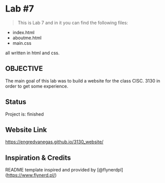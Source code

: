 # Lab #7
> This is Lab 7 and in it you can find the following files:
- index.html
- aboutme.html
- main.css

<p>all written in html and css.</p>

## OBJECTIVE
The main goal of this lab was to build a website for the class CISC. 3130 in 
order to get some experience.

## Status
Project is: finished

## Website Link
https://engredvanegas.github.io/3130_website/

## Inspiration & Credits
README template inspired and provided by [@flynerdpl] (https://www.flynerd.pl/)